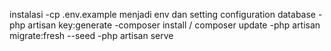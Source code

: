 instalasi
-cp .env.example menjadi env dan setting configuration database
-php artisan key:generate
-composer install / composer update
-php artisan migrate:fresh --seed
-php artisan serve
